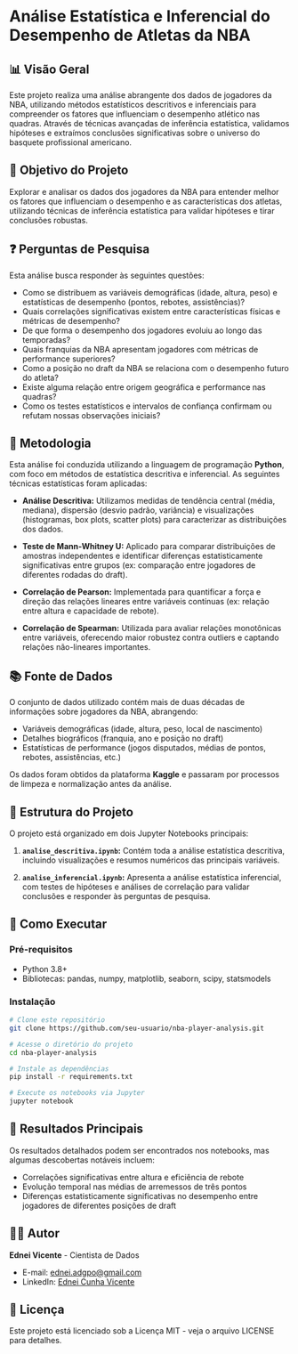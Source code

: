 # Análise Estatística e Inferencial do Desempenho de Atletas da NBA

## 📊 Visão Geral
Este projeto realiza uma análise abrangente dos dados de jogadores da NBA, utilizando métodos estatísticos descritivos e inferenciais para compreender os fatores que influenciam o desempenho atlético nas quadras. Através de técnicas avançadas de inferência estatística, validamos hipóteses e extraímos conclusões significativas sobre o universo do basquete profissional americano.

## 🎯 Objetivo do Projeto
Explorar e analisar os dados dos jogadores da NBA para entender melhor os fatores que influenciam o desempenho e as características dos atletas, utilizando técnicas de inferência estatística para validar hipóteses e tirar conclusões robustas.

## ❓ Perguntas de Pesquisa
Esta análise busca responder às seguintes questões:

* Como se distribuem as variáveis demográficas (idade, altura, peso) e estatísticas de desempenho (pontos, rebotes, assistências)?
* Quais correlações significativas existem entre características físicas e métricas de desempenho?
* De que forma o desempenho dos jogadores evoluiu ao longo das temporadas?
* Quais franquias da NBA apresentam jogadores com métricas de performance superiores?
* Como a posição no draft da NBA se relaciona com o desempenho futuro do atleta?
* Existe alguma relação entre origem geográfica e performance nas quadras?
* Como os testes estatísticos e intervalos de confiança confirmam ou refutam nossas observações iniciais?

## 🔬 Metodologia
Esta análise foi conduzida utilizando a linguagem de programação **Python**, com foco em métodos de estatística descritiva e inferencial. As seguintes técnicas estatísticas foram aplicadas:

* **Análise Descritiva:** Utilizamos medidas de tendência central (média, mediana), dispersão (desvio padrão, variância) e visualizações (histogramas, box plots, scatter plots) para caracterizar as distribuições dos dados.

* **Teste de Mann-Whitney U:** Aplicado para comparar distribuições de amostras independentes e identificar diferenças estatisticamente significativas entre grupos (ex: comparação entre jogadores de diferentes rodadas do draft).

* **Correlação de Pearson:** Implementada para quantificar a força e direção das relações lineares entre variáveis contínuas (ex: relação entre altura e capacidade de rebote).

* **Correlação de Spearman:** Utilizada para avaliar relações monotônicas entre variáveis, oferecendo maior robustez contra outliers e captando relações não-lineares importantes.

## 📚 Fonte de Dados
O conjunto de dados utilizado contém mais de duas décadas de informações sobre jogadores da NBA, abrangendo:
- Variáveis demográficas (idade, altura, peso, local de nascimento)
- Detalhes biográficos (franquia, ano e posição no draft)
- Estatísticas de performance (jogos disputados, médias de pontos, rebotes, assistências, etc.)

Os dados foram obtidos da plataforma **Kaggle** e passaram por processos de limpeza e normalização antes da análise.

## 📁 Estrutura do Projeto
O projeto está organizado em dois Jupyter Notebooks principais:

1. **`analise_descritiva.ipynb`:** Contém toda a análise estatística descritiva, incluindo visualizações e resumos numéricos das principais variáveis.

2. **`analise_inferencial.ipynb`:** Apresenta a análise estatística inferencial, com testes de hipóteses e análises de correlação para validar conclusões e responder às perguntas de pesquisa.

## 🚀 Como Executar

### Pré-requisitos
- Python 3.8+
- Bibliotecas: pandas, numpy, matplotlib, seaborn, scipy, statsmodels

### Instalação
```bash
# Clone este repositório
git clone https://github.com/seu-usuario/nba-player-analysis.git

# Acesse o diretório do projeto
cd nba-player-analysis

# Instale as dependências
pip install -r requirements.txt

# Execute os notebooks via Jupyter
jupyter notebook
```

## 🔮 Resultados Principais
Os resultados detalhados podem ser encontrados nos notebooks, mas algumas descobertas notáveis incluem:
- Correlações significativas entre altura e eficiência de rebote
- Evolução temporal nas médias de arremessos de três pontos
- Diferenças estatisticamente significativas no desempenho entre jogadores de diferentes posições de draft

## 👨‍💻 Autor
**Ednei Vicente** - Cientista de Dados
* E-mail: [ednei.adgpo@gmail.com](mailto:ednei.adgpo@gmail.com)
* LinkedIn: [Ednei Cunha Vicente](https://www.linkedin.com/in/ednei-cunha-vicente-551b64187/)

## 📄 Licença
Este projeto está licenciado sob a Licença MIT - veja o arquivo LICENSE para detalhes.
